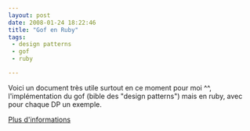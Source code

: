 ```yaml
---
layout: post
date: 2008-01-24 18:22:46
title: "Gof en Ruby"
tags:
 - design patterns
 - gof
 - ruby

---
```


Voici un document très utile surtout en ce moment pour moi ^^, l'implémentation du gof (bible des "design patterns") mais en ruby, avec pour chaque DP un exemple.

[Plus d'informations](http://www.scribd.com/doc/396559/gof-patterns-in-ruby)
